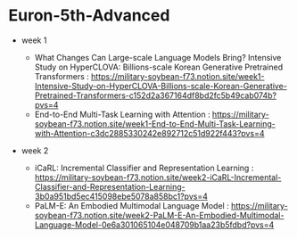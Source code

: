 # Euron-5th-Advanced

* week 1
  - What Changes Can Large-scale Language Models Bring? Intensive Study on HyperCLOVA: Billions-scale Korean Generative Pretrained Transformers
      : https://military-soybean-f73.notion.site/week1-Intensive-Study-on-HyperCLOVA-Billions-scale-Korean-Generative-Pretrained-Transformers-c152d2a367164df8bd2fc5b49cab074b?pvs=4
  - End-to-End Multi-Task Learning with Attention
      : https://military-soybean-f73.notion.site/week1-End-to-End-Multi-Task-Learning-with-Attention-c3dc2885330242e892712c51d922f443?pvs=4

 * week 2
   - iCaRL: Incremental Classifier and Representation Learning
      : https://military-soybean-f73.notion.site/week2-iCaRL-Incremental-Classifier-and-Representation-Learning-3b0a951bd5ec415098ebe5078a858bc1?pvs=4
   - PaLM-E: An Embodied Multimodal Language Model
      : https://military-soybean-f73.notion.site/week2-PaLM-E-An-Embodied-Multimodal-Language-Model-0e6a301065104e048709b1aa23b5fdbd?pvs=4
